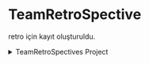 # TeamRetroSpective
retro için kayıt oluşturuldu.


<details>
  <summary>TeamRetroSpectives Project </summary>

 - Admin

![image](https://user-images.githubusercontent.com/60554068/121158980-74105400-c853-11eb-97b5-53d1db253409.png)
![image](https://user-images.githubusercontent.com/60554068/121159128-986c3080-c853-11eb-81d6-bbbd0a3aa09a.png)
  
  
 - Home
  ![image](https://user-images.githubusercontent.com/60554068/121159352-ccdfec80-c853-11eb-9866-6417be22344e.png)

  
  
  
  
  </details>
